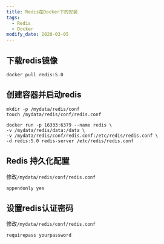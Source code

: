 ```yaml
---
title: Redis在Docker下的安装
tags: 
  - Redis
  - Docker
modify_date: 2020-03-05
---
```


## 下载redis镜像

<!--more-->

```
docker pull redis:5.0
```

## 创建容器并启动redis

```
mkdir -p /mydata/redis/conf
touch /mydata/redis/conf/redis.conf

docker run -p 16333:6379 --name redis \
-v /mydata/redis/data:/data \
-v /mydata/redis/conf/redis.conf:/etc/redis/redis.conf \
-d redis:5.0 redis-server /etc/redis/redis.conf
```

## Redis 持久化配置

修改`/mydata/redis/conf/redis.conf`

```
appendonly yes
```

## 设置redis认证密码

修改`/mydata/redis/conf/redis.conf`

```
requirepass yourpassword
```
